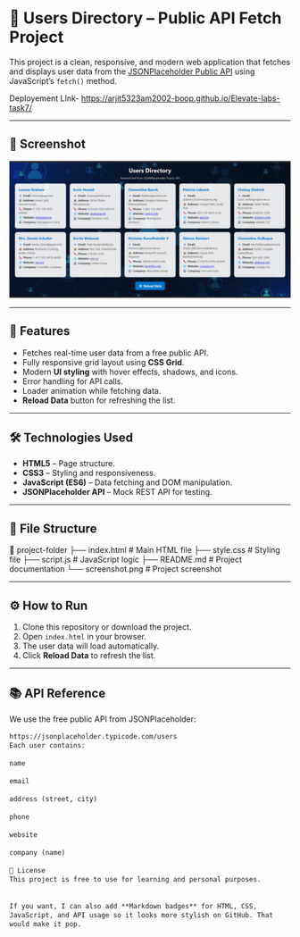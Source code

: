 # 📂 Users Directory – Public API Fetch Project

This project is a clean, responsive, and modern web application that fetches and displays user data from the [JSONPlaceholder Public API](https://jsonplaceholder.typicode.com/users) using JavaScript’s `fetch()` method.

Deployement LInk- https://arjit5323am2002-boop.github.io/Elevate-labs-task7/

---

## 📸 Screenshot

![Users Directory Screenshot](./Screenshot%20(860).png)

---

## 🚀 Features

- Fetches real-time user data from a free public API.
- Fully responsive grid layout using **CSS Grid**.
- Modern **UI styling** with hover effects, shadows, and icons.
- Error handling for API calls.
- Loader animation while fetching data.
- **Reload Data** button for refreshing the list.

---

## 🛠️ Technologies Used

- **HTML5** – Page structure.
- **CSS3** – Styling and responsiveness.
- **JavaScript (ES6)** – Data fetching and DOM manipulation.
- **JSONPlaceholder API** – Mock REST API for testing.

---

## 📂 File Structure

📁 project-folder
├── index.html # Main HTML file
├── style.css # Styling file
├── script.js # JavaScript logic
├── README.md # Project documentation
└── screenshot.png # Project screenshot



---

## ⚙️ How to Run

1. Clone this repository or download the project.
2. Open `index.html` in your browser.
3. The user data will load automatically.
4. Click **Reload Data** to refresh the list.

---

## 📚 API Reference

We use the free public API from JSONPlaceholder:

```url
https://jsonplaceholder.typicode.com/users
Each user contains:

name

email

address (street, city)

phone

website

company (name)

📄 License
This project is free to use for learning and personal purposes.


If you want, I can also add **Markdown badges** for HTML, CSS, JavaScript, and API usage so it looks more stylish on GitHub. That would make it pop.

